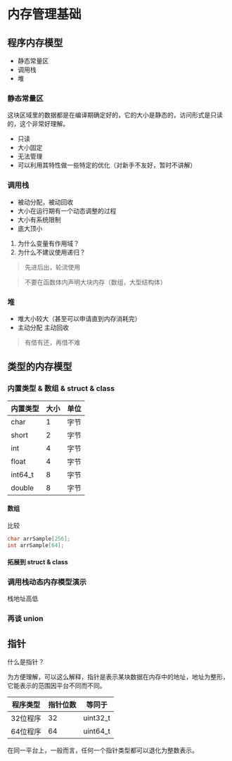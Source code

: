 # 内存管理基础

## 程序内存模型

* 静态常量区
* 调用栈
* 堆

### 静态常量区

这块区域里的数据都是在编译期确定好的，它的大小是静态的，访问形式是只读的，这个非常好理解。

* 只读
* 大小固定
* 无法管理
* 可以利用其特性做一些特定的优化（对新手不友好，暂时不讲解）

### 调用栈

* 被动分配，被动回收
* 大小在运行期有一个动态调整的过程
* 大小有系统限制
* 底大顶小

1. 为什么变量有作用域？
2. 为什么不建议使用递归？

> 先进后出，轮流使用

> 不要在函数体内声明大块内存（数组，大型结构体）

### 堆

* 堆大小较大（甚至可以申请直到内存消耗完）
* 主动分配 主动回收

> 有借有还，再借不难

## 类型的内存模型

### 内置类型 & 数组 & struct & class

内置类型|大小|单位
-|-|-
char | 1 | 字节
short | 2 | 字节
int | 4 | 字节
float | 4 | 字节
int64_t | 8 | 字节
double | 8 | 字节

#### 数组

比较

```cpp
char arrSample[256];
int arrSample[64];
```

#### 拓展到 struct & class


### 调用栈动态内存模型演示

栈地址高低

### 再谈 union

## 指针

什么是指针？

为方便理解，可以这么解释，指针是表示某块数据在内存中的地址，地址为整形，它能表示的范围因平台不同而不同。

程序类型|指针位数|等同于
-|-|-
32位程序|32|uint32_t
64位程序|64|uint64_t

在同一平台上，一般而言，任何一个指针类型都可以退化为整数表示。